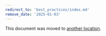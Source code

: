 ```yaml
---
redirect_to: 'best_practices/index.md'
remove_date: '2025-01-03'
---
```


<!-- markdownlint-disable -->

This document was moved to [another location](best_practices/index.md).

<!-- This redirect file can be deleted after <2025-01-03>. -->
<!-- Redirects that point to other docs in the same project expire in three months. -->
<!-- Redirects that point to docs in a different project or site (link is not relative and starts with `https:`) expire in one year. -->
<!-- Before deletion, see: https://docs.gitlab.com/ee/development/documentation/redirects.html -->
